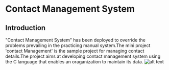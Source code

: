# Contact Management System
## Introduction
"Contact Management System" has been deployed to override the problems prevailing in the practicing manual system.The mini project 'contact Management' is the sample project for managing contact details.The project aims at developing contact management system using the C language that enables an oraganization to maintain its data. 
![alt text](content-management-system-2.PNG)
